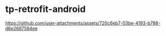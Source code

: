 # tp-retrofit-android


https://github.com/user-attachments/assets/720c6eb7-03be-4193-b788-d6e2687584ee

